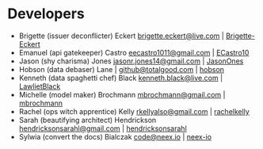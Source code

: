 # Developers

* Brigette (issuer deconflicter) Eckert <brigette.eckert@live.com> | [Brigette-Eckert](https://github.com/Brigette-Eckert)
* Emanuel (api gatekeeper) Castro <eecastro1011@gmail.com> | [ECastro10](https://github.com/ECastro10)
* Jason (shy charisma) Jones  <jasonr.jones14@gmail.com> | [JasonOnes](https://github.com/JasonOnes)
* Hobson (data debaser) Lane | <github@totalgood.com>  | [hobson](https://github.com/hobson)
* Kenneth (data spaghetti chef) Black <kenneth.black@live.com> | [LawlietBlack](https://github.com/LawlietBlack)
* Michelle (model maker) Brochmann <mbrochmann@gmail.com> | [mbrochmann](https://github.com/mbrochmann)
* Rachel (ops witch apprentice) Kelly <rkellyalso@gmail.com> | [rachelkelly](https://github.com/rachelkelly)
* Sarah (beautifying architect) Hendrickson <hendricksonsarahl@gmail.com> | [hendricksonsarahl](https://github.com/hendricksonsarahl)
* Sylwia (convert the docs) Bialczak <code@neex.io> | [neex-io](https://github.com/neex-io)
